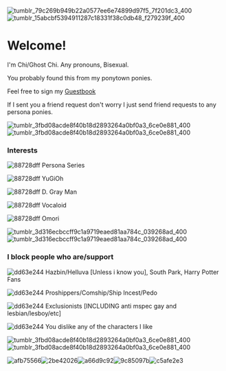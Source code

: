 ![tumblr_79c269b949b22a0577ee6e74899d97f5_7f201dc3_400](https://github.com/GhostChii/GhostChii/assets/163073394/d0da087e-3fe5-431c-a8b0-393566b0f831)
![tumblr_15abcbf5394911287c18331f38c0db48_f279239f_400](https://github.com/GhostChii/GhostChii/assets/163073394/43d899c6-ad5e-4d50-afef-17a87eb18389)



# Welcome!

I'm Chi/Ghost Chi. Any pronouns, Bisexual.

You probably found this from my ponytown ponies.

Feel free to sign my [Guestbook](https://ghostchi.123guestbook.com/)

If I sent you a friend request don't worry I just send friend requests to any persona ponies.


![tumblr_3fbd08acde8f40b18d2893264a0bf0a3_6ce0e881_400](https://github.com/GhostChii/GhostChii/assets/163073394/d9ff911f-a62c-4c35-98e4-b3feff6fa322)
![tumblr_3fbd08acde8f40b18d2893264a0bf0a3_6ce0e881_400](https://github.com/GhostChii/GhostChii/assets/163073394/57fe4c8b-ab63-44c8-b589-d16cf901cfc7)






### Interests

![88728dff](https://github.com/GhostChii/GhostChii/assets/163073394/2f24d074-0bd7-4072-b085-8a008d61b40b)
Persona Series

![88728dff](https://github.com/GhostChii/GhostChii/assets/163073394/cea28fcc-5c18-4fcf-bebc-b61bebe59e55)
YuGiOh

![88728dff](https://github.com/GhostChii/GhostChii/assets/163073394/c5be9458-53a6-4208-b5e7-1d336cb4a78b)
D. Gray Man

![88728dff](https://github.com/GhostChii/GhostChii/assets/163073394/952993c5-297d-4977-8a4d-7436416b9269)
Vocaloid

![88728dff](https://github.com/GhostChii/GhostChii/assets/163073394/9c75e725-3fd2-44fc-abf5-699eb7d0bf94)
Omori

![tumblr_3d316ecbccff9c1a9719eaed81aa784c_039268ad_400](https://github.com/GhostChii/GhostChii/assets/163073394/35ca06e2-416b-4c88-92dd-506427e85b52)
![tumblr_3d316ecbccff9c1a9719eaed81aa784c_039268ad_400](https://github.com/GhostChii/GhostChii/assets/163073394/5e67f7db-c241-416a-89ad-50ca9f40b807)

### I block people who are/support

![dd63e244](https://github.com/GhostChii/GhostChii/assets/163073394/c50c8848-891e-4104-94c8-1f32fab262ca) Hazbin/Helluva [Unless i know you], South Park, Harry Potter Fans

![dd63e244](https://github.com/GhostChii/GhostChii/assets/163073394/e596f116-4039-452a-b500-05fb91727ca8) Proshippers/Comship/Ship Incest/Pedo

![dd63e244](https://github.com/GhostChii/GhostChii/assets/163073394/a5bbe426-1b93-4dfd-aaa4-9b1ad538354d) Exclusionists [INCLUDING anti mspec gay and lesbian/lesboy/etc]

![dd63e244](https://github.com/GhostChii/GhostChii/assets/163073394/244070b2-c700-4261-b9a1-77fe0fb6d1b9) You dislike any of the characters I like


![tumblr_3fbd08acde8f40b18d2893264a0bf0a3_6ce0e881_400](https://github.com/GhostChii/GhostChii/assets/163073394/b032642a-28ce-4dc9-ae92-e55fbd0bb611)
![tumblr_3fbd08acde8f40b18d2893264a0bf0a3_6ce0e881_400](https://github.com/GhostChii/GhostChii/assets/163073394/714c5e89-5b7d-4cc9-9691-145ebfd4710b)

![afb75566](https://github.com/GhostChii/GhostChii/assets/163073394/fd68053d-e2c6-4c85-b2a8-a2fc63dc7822)![2be42026](https://github.com/GhostChii/GhostChii/assets/163073394/163cc972-a65c-45b5-803b-033f749b3c69)![a66d9c92](https://github.com/GhostChii/GhostChii/assets/163073394/f6194aae-133f-4c33-ad39-a2ac3c0fea03)![9c85097b](https://github.com/GhostChii/GhostChii/assets/163073394/b4a218bd-0422-4941-8946-683dfc0cc3af)![c5afe2e3](https://github.com/GhostChii/GhostChii/assets/163073394/36398867-6a3a-4390-b08f-54d53740ad2b)








